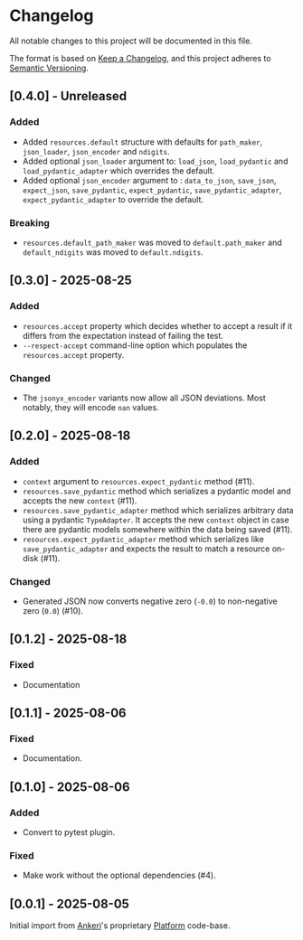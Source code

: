 # Changelog

All notable changes to this project will be documented in this file.

The format is based on [Keep a Changelog](https://keepachangelog.com/en/1.1.0/),
and this project adheres to [Semantic Versioning](https://semver.org/spec/v2.0.0.html).

## [0.4.0] - Unreleased

### Added

- Added `resources.default` structure with defaults for `path_maker`, `json_loader`, `json_encoder` and `ndigits`.
- Added optional `json_loader` argument to: `load_json`, `load_pydantic` and `load_pydantic_adapter` which overrides the default.
- Added optional `json_encoder` argument to : `data_to_json`, `save_json`, `expect_json`, `save_pydantic`, `expect_pydantic`, `save_pydantic_adapter`, `expect_pydantic_adapter` to override the default.

### Breaking

- `resources.default_path_maker` was moved to `default.path_maker` and `default_ndigits` was moved to `default.ndigits`.

## [0.3.0] - 2025-08-25

### Added

- `resources.accept` property which decides whether to accept a result if it differs from the expectation instead of failing the test.
- `--respect-accept` command-line option which populates the `resources.accept` property.

### Changed

- The `jsonyx_encoder` variants now allow all JSON deviations. Most notably, they will encode `nan` values.

## [0.2.0] - 2025-08-18

### Added

- `context` argument to `resources.expect_pydantic` method (#11).
- `resources.save_pydantic` method which serializes a pydantic model and accepts the new `context` (#11).
- `resources.save_pydantic_adapter` method which serializes arbitrary data using a pydantic `TypeAdapter`. It accepts the new `context` object in case there are pydantic models somewhere within the data being saved (#11).
- `resources.expect_pydantic_adapter` method which serializes like `save_pydantic_adapter` and expects the result to match a resource on-disk (#11).

### Changed

- Generated JSON now converts negative zero (`-0.0`) to non-negative zero (`0.0`) (#10).

## [0.1.2] - 2025-08-18

### Fixed

- Documentation

## [0.1.1] - 2025-08-06

### Fixed

- Documentation.

## [0.1.0] - 2025-08-06

### Added

- Convert to pytest plugin.

### Fixed

- Make work without the optional dependencies (#4).

## [0.0.1] - 2025-08-05

Initial import from [Ankeri](https://ankeri.com/)'s proprietary [Platform](https://platform.ankeri.net/) code-base.
